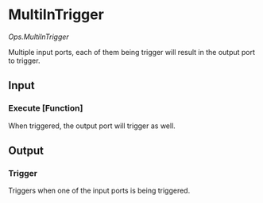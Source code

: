 # MultiInTrigger

*Ops.MultiInTrigger*

Multiple input ports, each of them being trigger will result in the output port to trigger.

## Input

### Execute [Function]

When triggered, the output port will trigger as well.

## Output

### Trigger

Triggers when one of the input ports is being triggered.
